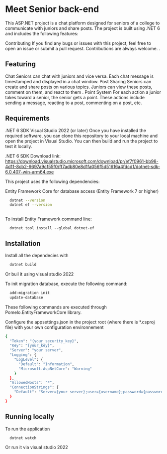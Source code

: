 
# Meet Senior back-end

This ASP.NET project is a chat platform designed for seniors of a college to communicate with juniors and share posts. The project is built using .NET 6 and includes the following features:


Contributing
If you find any bugs or issues with this project, feel free to open an issue or submit a pull request. Contributions are always welcome.
.


## Featuring

Chat 
Seniors can chat with juniors and vice versa. Each chat message is timestamped and displayed in a chat window.
Post Sharing
Seniors can create and share posts on various topics. Juniors can view these posts, comment on them, and react to them
.
Point System
For each action a junior takes toward a senior, the senior gets a point. These actions include sending a message, reacting to a post, commenting on a post, etc.
## Requirements

.NET 6 SDK
Visual Studio 2022 (or later)
Once you have installed the required software, you can clone this repository to your local machine and open the project in Visual Studio. You can then build and run the project to test it locally.

.NET 6 SDK Download link: 
https://download.visualstudio.microsoft.com/download/pr/ef7f0961-bb98-4d11-8cb2-9697a9cf55f0/ff7adb80e8d1fa056f5d51616a4fdcd1/dotnet-sdk-6.0.407-win-arm64.exe


This project uses the following dependencies:


Entity Framework Core for database access (Entity Framework 7 or higher)


```bash
  dotnet --version
  dotnet ef --version
  
```

To install Entity Framework command line: 
```bach
  dotnet tool install --global dotnet-ef
  ```


## Installation

Install all the dependecies with

```bash
  dotnet build
```

Or buil it using visual studio 2022
    
To init migration database, execute the following command:

```bash
  add-migration init
  update-database
```

These following commands are executed through Pomelo.EntityFrameworkCore library.

Configure the appsettings.json in the project root (where there is *.csproj file) with your own configuration environnement

```bash
{
  "Token": "{your_security_key}",
  "Key": "{your_key}",
  "Server": "your server",
  "Logging": {
    "LogLevel": {
      "Default": "Information",
      "Microsoft.AspNetCore": "Warning"
    }
  },
  "AllowedHosts": "*",
  "ConnectionStrings": {
    "Default": "Server={your server};user={username};password={password};Database={database name}"
  }
}
```
## Running locally

To run the application

```bash
  dotnet watch
```

Or run it via visual studio 2022
    